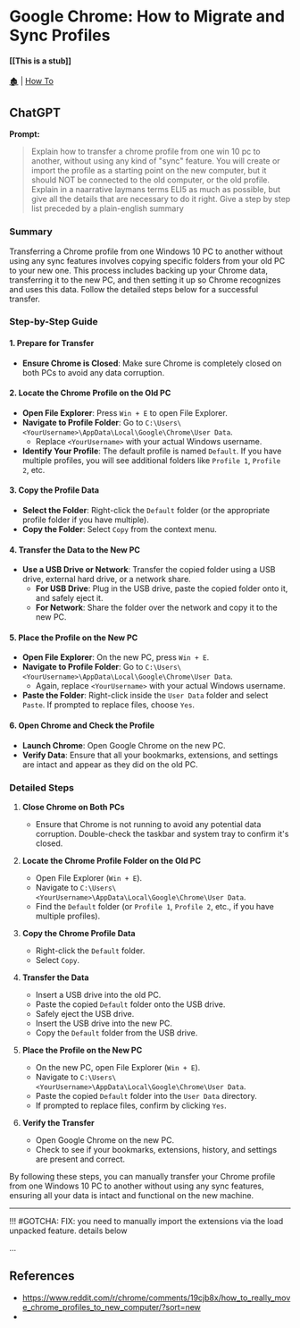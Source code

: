 # Google Chrome: How to Migrate and Sync Profiles

####  [[This is a stub]]

[🏚️](../README.md) | [How To](/how-to/index.md)


## ChatGPT

**Prompt:**

> Explain how to transfer a chrome profile from one win 10 pc to another, without using any kind of "sync" feature. You will create or import the profile as a starting point on the new computer, but it should NOT be connected to the old computer, or the old profile. Explain in a naarrative laymans terms ELI5 as much as possible, but give all the details that are necessary to do it right. Give a step by step list preceded by a plain-english summary

### Summary

Transferring a Chrome profile from one Windows 10 PC to another without using any sync features involves copying specific folders from your old PC to your new one. This process includes backing up your Chrome data, transferring it to the new PC, and then setting it up so Chrome recognizes and uses this data. Follow the detailed steps below for a successful transfer.

### Step-by-Step Guide

#### 1. Prepare for Transfer
- **Ensure Chrome is Closed**: Make sure Chrome is completely closed on both PCs to avoid any data corruption.

#### 2. Locate the Chrome Profile on the Old PC
- **Open File Explorer**: Press `Win + E` to open File Explorer.
- **Navigate to Profile Folder**: Go to `C:\Users\<YourUsername>\AppData\Local\Google\Chrome\User Data`.
  - Replace `<YourUsername>` with your actual Windows username.
- **Identify Your Profile**: The default profile is named `Default`. If you have multiple profiles, you will see additional folders like `Profile 1`, `Profile 2`, etc.

#### 3. Copy the Profile Data
- **Select the Folder**: Right-click the `Default` folder (or the appropriate profile folder if you have multiple).
- **Copy the Folder**: Select `Copy` from the context menu.

#### 4. Transfer the Data to the New PC
- **Use a USB Drive or Network**: Transfer the copied folder using a USB drive, external hard drive, or a network share.
  - **For USB Drive**: Plug in the USB drive, paste the copied folder onto it, and safely eject it.
  - **For Network**: Share the folder over the network and copy it to the new PC.

#### 5. Place the Profile on the New PC
- **Open File Explorer**: On the new PC, press `Win + E`.
- **Navigate to Profile Folder**: Go to `C:\Users\<YourUsername>\AppData\Local\Google\Chrome\User Data`.
  - Again, replace `<YourUsername>` with your actual Windows username.
- **Paste the Folder**: Right-click inside the `User Data` folder and select `Paste`. If prompted to replace files, choose `Yes`.

#### 6. Open Chrome and Check the Profile
- **Launch Chrome**: Open Google Chrome on the new PC.
- **Verify Data**: Ensure that all your bookmarks, extensions, and settings are intact and appear as they did on the old PC.

### Detailed Steps

1. **Close Chrome on Both PCs**
   - Ensure that Chrome is not running to avoid any potential data corruption. Double-check the taskbar and system tray to confirm it's closed.

2. **Locate the Chrome Profile Folder on the Old PC**
   - Open File Explorer (`Win + E`).
   - Navigate to `C:\Users\<YourUsername>\AppData\Local\Google\Chrome\User Data`.
   - Find the `Default` folder (or `Profile 1`, `Profile 2`, etc., if you have multiple profiles).

3. **Copy the Chrome Profile Data**
   - Right-click the `Default` folder.
   - Select `Copy`.

4. **Transfer the Data**
   - Insert a USB drive into the old PC.
   - Paste the copied `Default` folder onto the USB drive.
   - Safely eject the USB drive.
   - Insert the USB drive into the new PC.
   - Copy the `Default` folder from the USB drive.

5. **Place the Profile on the New PC**
   - On the new PC, open File Explorer (`Win + E`).
   - Navigate to `C:\Users\<YourUsername>\AppData\Local\Google\Chrome\User Data`.
   - Paste the copied `Default` folder into the `User Data` directory.
   - If prompted to replace files, confirm by clicking `Yes`.

6. **Verify the Transfer**
   - Open Google Chrome on the new PC.
   - Check to see if your bookmarks, extensions, history, and settings are present and correct.

By following these steps, you can manually transfer your Chrome profile from one Windows 10 PC to another without using any sync features, ensuring all your data is intact and functional on the new machine.

---

!!! #GOTCHA: FIX: you need to manually import the extensions via the load unpacked feature. details below

...

## References

- https://www.reddit.com/r/chrome/comments/19cjb8x/how_to_really_move_chrome_profiles_to_new_computer/?sort=new
- 